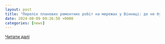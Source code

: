 ```yaml
---
layout: post
title: "Перелік планових ремонтних робіт на мережах у Вінниці: де не буде світла та води"
date: 2024-08-09 09:26:50 +0000
categories: [news]
---
```


[Читати далі](https://www.myvin.com.ua/news/31074-de-vymykatymut-svitlo-ta-vodi-u-vinnytsi-sohodni-8-serpnia-perelik-remontnykh-robit)
